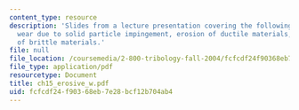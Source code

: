```yaml
---
content_type: resource
description: 'Slides from a lecture presentation covering the following topics: Erosive
  wear due to solid particle impingement, erosion of ductile materials, and erosion
  of brittle materials.'
file: null
file_location: /coursemedia/2-800-tribology-fall-2004/fcfcdf24f90368eb7e28bcf12b704ab4_ch15_erosive_w.pdf
file_type: application/pdf
resourcetype: Document
title: ch15_erosive_w.pdf
uid: fcfcdf24-f903-68eb-7e28-bcf12b704ab4
---
```

